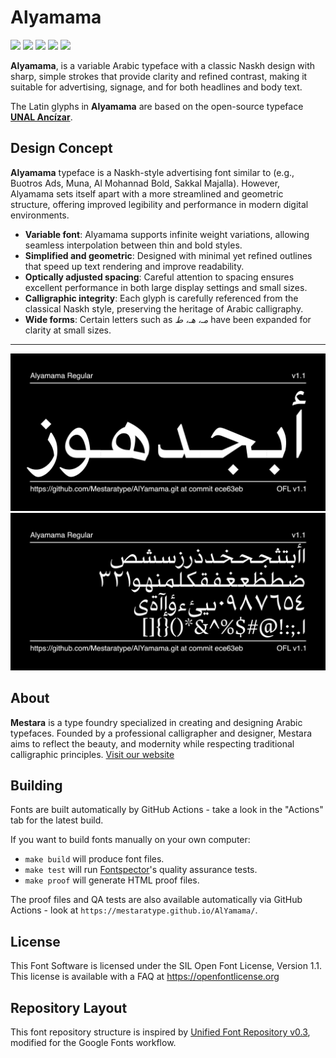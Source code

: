 # Alyamama

[![][Fontspector]](https://mestaratype.github.io/AlYamama/fontspector/fontspector-report.html)
[![][OpenType]](https://mestaratype.github.io/AlYamama/fontspector/fontspector-report.html)
[![][Universal]](https://mestaratype.github.io/AlYamama/fontspector/fontspector-report.html)
[![][Google Fonts]](https://mestaratype.github.io/AlYamama/fontspector/fontspector-report.html)
[![][Glyphset]](https://mestaratype.github.io/AlYamama/fontspector/fontspector-report.html)

[Fontspector]: https://img.shields.io/endpoint?url=https%3A%2F%2Fmestaratype.github.io%2FAlYamama%2Fbadges%2FFontspectorQA.json
[OpenType]: https://img.shields.io/endpoint?url=https%3A%2F%2Fmestaratype.github.io%2FAlYamama%2Fbadges%2FOpentypeSpecificationChecks.json
[Universal]: https://img.shields.io/endpoint?url=https%3A%2F%2Fmestaratype.github.io%2FAlYamama%2Fbadges%2FUniversalProfileChecks.json
[Google Fonts]: https://img.shields.io/endpoint?url=https%3A%2F%2Fmestaratype.github.io%2FAlYamama%2Fbadges%2FFontFileChecks.json
[Outline Correctness]: https://img.shields.io/endpoint?url=https%3A%2F%2Fmestaratype.github.io%2FAlYamama%2Fbadges%2FOutlineCorrectnessChecks.json
[Glyphset]: https://img.shields.io/endpoint?url=https%3A%2F%2Fmestaratype.github.io%2FAlYamama%2Fbadges%2FGlyphsetChecks.json

**Alyamama**, is a variable Arabic typeface with a classic Naskh design with sharp, simple strokes that provide clarity and refined contrast, making it suitable for advertising, signage, and for both headlines and body text.

The Latin glyphs in **Alyamama** are based on the open-source  typeface [**UNAL Ancízar**](https://github.com/UNAL-OMD/UNAL-Ancizar).  


## Design Concept

 **Alyamama** typeface is a Naskh-style advertising font similar to (e.g., Buotros Ads, Muna, Al Mohannad Bold, Sakkal Majalla). However, Alyamama sets itself apart with a more streamlined and geometric structure, offering improved legibility and performance in modern digital environments.

- **Variable font**: Alyamama supports infinite weight variations, allowing seamless interpolation between thin and bold styles.
- **Simplified and geometric**: Designed with minimal yet refined outlines that speed up text rendering and improve readability.
- **Optically adjusted spacing**: Careful attention to spacing ensures excellent performance in both large display settings and small sizes.
- **Calligraphic integrity**: Each glyph is carefully referenced from the classical Naskh style, preserving the heritage of Arabic calligraphy.
- **Wide forms**: Certain letters such as *مـ، هـ، ط* have been expanded for clarity at small sizes.

---


![Sample Image](documentation/image1.png)
![Sample Image](documentation/image2.png)

## About

**Mestara** is a type foundry specialized in creating and designing Arabic typefaces. Founded by a professional calligrapher and designer, Mestara aims to reflect the beauty, and modernity while respecting traditional calligraphic principles. [Visit our website](https://mestara.com)

## Building

Fonts are built automatically by GitHub Actions - take a look in the "Actions" tab for the latest build.

If you want to build fonts manually on your own computer:

- `make build` will produce font files.
- `make test` will run [Fontspector](https://github.com/fonttools/fontspector)'s quality assurance tests.
- `make proof` will generate HTML proof files.

The proof files and QA tests are also available automatically via GitHub Actions - look at `https://mestaratype.github.io/AlYamama/`.

## License

This Font Software is licensed under the SIL Open Font License, Version 1.1.
This license is available with a FAQ at https://openfontlicense.org

## Repository Layout

This font repository structure is inspired by [Unified Font Repository v0.3](https://github.com/unified-font-repository/Unified-Font-Repository), modified for the Google Fonts workflow.
